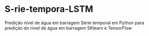 # S-rie-tempora-LSTM
Predição nível de água em barragem
Série temporal em Python para predição do nível de água em barragem
SKlearn e TensorFlow
